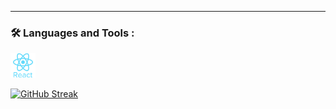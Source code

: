 ---

### :hammer_and_wrench: Languages and Tools :

<div>
  <img src="https://github.com/devicons/devicon/blob/master/icons/react/react-original-wordmark.svg" title="React" alt="React" width="40" height="40"/>
</div>

[![GitHub Streak](https://github-readme-streak-stats.herokuapp.com/?user=BloodYisLive)](https://git.io/streak-stats)
